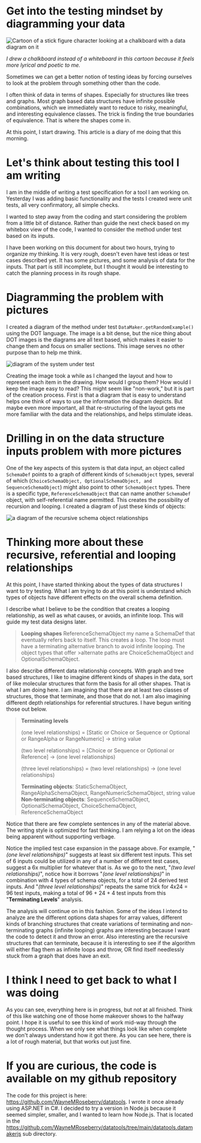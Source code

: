Get into the testing mindset by diagramming your data
=========================================================
![Cartoon of a stick figure character looking at a chalkboard with a data diagram on it](/assets/drawyourdata.png)

_I drew a chalkboard instead of a whiteboard in this cartoon because
it feels more lyrical and poetic to me._

Sometimes we can get a better notion of testing ideas by forcing
ourselves to look at the problem through something other than the
code.

I often think of data in terms of shapes. Especially for structures
like trees and graphs. Most graph based data structures have
infinite possible combinations, which we immediately want to reduce
to risky, meaningful, and interesting equivalence classes. The trick
is finding the true boundaries of equivalence. That is where the shapes come in.

At this point, I start drawing. This article is a diary of me doing that this morning.

Let's think about testing this tool I am writing
=====================================================
I am in the middle of writing a test specification for a tool I
am working on. Yesterday I was adding basic functionality and
the tests I created were unit tests, all very confirmatory,
all simple checks.

I wanted to step away from the coding and start considering the problem
from a little bit of distance. Rather than guide the next check
based on my whitebox view of the code, I wanted to consider
the method under test based on its inputs.

I have been working on this document for about two hours, trying
to organize my thinking. It is very rough, doesn't even have test
ideas or test cases described yet. It has some pictures, and some analysis
of data for the inputs. That part is still incomplete, but I thought
it would be interesting to catch the planning process in its rough shape.

Diagramming the problem with pictures
================================================
I created a diagram of the method under test `DataMaker.getRandomExample()`
using the DOT language. The image is a bit dense, but the nice thing
about DOT images is the diagrams are all text based, which makes it easier
to change them and focus on smaller sections. This image serves no other
purpose than to help me think.

![diagram of the system under test](/assets/getRandomExample_DOT.png)

Creating the image took a while as I changed the layout and how to represent
each item in the drawing. How would I group them? How would I keep the image
easy to read? This might seem like "non-work," but it is part of the creation
process. First is that a diagram that is easy to understand helps one think
of ways to use the information the diagram depicts. But maybe even more important,
all that re-structuring of the layout gets me more familiar with the data and
the relationships, and helps stimulate ideas.

Drilling in on the data structure inputs problem with more pictures
=================================================
One of the key aspects of this system is that data input, an object
called `SchemaDef` points to a graph of different kinds of `SchemaObject`
types, several of which (`ChoiceSchemaObject, OptionalSchemaObject, and SequenceSchemaObject`) 
might also point to other `SchemaObject` types. There
is a specific type, `ReferenceSchemaObject` that can name another
`SchemaDef` object, with self-referential name permitted. This creates the possibility
of recursion and looping. I created a diagram of just these kinds of
objects:

![a diagram of the recursive schema object relationships](/assets/schemaobjects_recursive_DOT.png)

Thinking more about these recursive, referential and looping relationships
================================================
At this point, I have started thinking about the types of data structures I
want to try testing. What I am trying to do at this point is understand which
types of objects have different effects on the overall schema definition.

I describe what I believe to be the condition that creates a looping relationship,
as well as what causes, or avoids, an infinite loop. This will guide my test
data designs later.
> __Looping shapes__
>ReferenceSchemaObject my name a SchemaDef that eventually refers back to itself. This creates a loop. The loop must have a terminating alternative branch to avoid infinite looping. The object types that offer >alternate paths are ChoiceSchemaObject and OptionalSchemaObject. 


I also describe different data relationship concepts. With graph and tree
based structures, I like to imagine different kinds of shapes in the data, sort
of like molecular structures that form the basis for all other shapes. That is
what I am doing here. I am imagining that there are at least two classes of structures,
those that terminate, and those that do not. I am also imagining different depth
relationships for referential structures. I have begun writing those out below.
> __Terminating levels__
> 
>(one level relationships) = [Static or Choice or Sequence or Optional or RangeAlpha or RangeNumeric] -> string value
> 
>(two level relationships) = [Choice or Sequence or Optional or Reference] -> (one level relationships)
>
> (three level relationships) = (two level relationships) -> (one level relationships)
>
>__Terminating objects__: StaticSchemaObject, RangeAlphaSchemaObject, RangeNumericSchemaObject, string value
>__Non-terminating objects__: SequenceSchemaObject, OptionalSchemaObject, ChoiceSchemaObject, ReferenceSchemaObject

Notice that there are few complete sentences in any of the material above. The writing style
is optimized for fast thinking. I am relying a lot on the ideas being apparent without
supporting verbage.

Notice the implied test case expansion in the passage above. For example, "_(one level relationships)_" suggests
at least six different test inputs. This set of 6 inputs could be utilized in any of a number of different test
cases, suggest a 6x multiplier for whatever that is. As we go to the next, "_(two level relationships)_", notice
how it borrows "_(one level relationships)_" in combination with 4 types of schema objects, for a total of 24 derived
test inputs. And "_(three level relationships)_" repeats the same trick for 4x24 = 96 test inputs, making a total of 
96 + 24 + 4 test inputs from this "__Terminating Levels__" analysis.

The analysis will continue on in this fashion. Some of the ideas I intend to
analyze are the different options data shapes for array values, different kinds of branching
structures that create variations of terminating and non-terminating graphs (infinite looping)
graphs are interesting because I want the code to detect it and throw an error. Also interesting
are the recursive structures that can terminate, because it is interesting to see if
the algorithm will either flag them as infinite loops and throw, OR find itself needlessly stuck
from a graph that does have an exit.

I think I need to get back to what I was doing
==============================================
As you can see, everything here is in progress, but not at all finished. Think of this
like watching one of those home makeover shows to the halfway point. I hope it is
useful to see this kind of work mid-way through the thought process. When we only see
what things look like when complete we don't always understand how it got there. As you
can see here, there is a lot of rough material, but that works out just fine.

If you are curious, the code is available on my github repository
====================================================
The code for this project is here: <a href="https://github.com/WayneMRoseberry/datatools">https://github.com/WayneMRoseberry/datatools</a>.
I wrote it once already using ASP.NET in C#. I decided to try a version in Node.js
because it seemed simpler, smaller, and I wanted to learn how Node.js. That is located
in the <a href="https://github.com/WayneMRoseberry/datatools/tree/main/datatools.datamakerjs">https://github.com/WayneMRoseberry/datatools/tree/main/datatools.datamakerjs</a>
sub directory.
